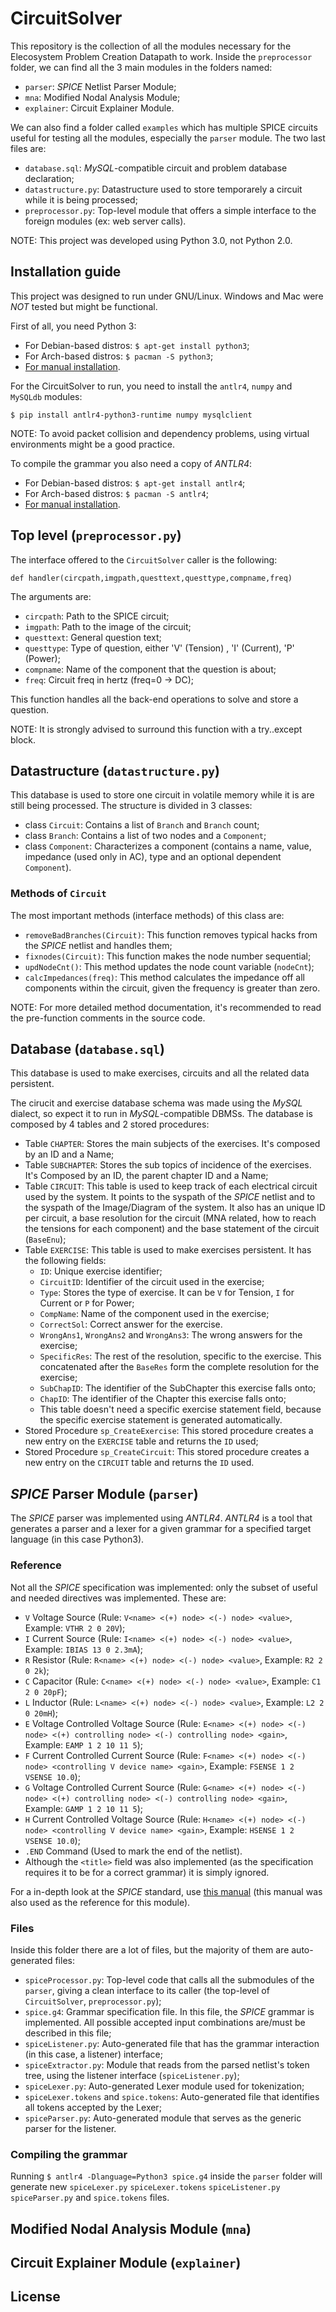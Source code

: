 # CircuitSolver


This repository is the collection of all the modules necessary for the Elecosystem Problem Creation Datapath to work. Inside the `preprocessor` folder, we can find all the 3 main modules in the folders named:
* `parser`: *SPICE* Netlist Parser Module;
* `mna`: Modified Nodal Analysis Module;
* `explainer`: Circuit Explainer Module.                                                                          
                                                                                                                  
We can also find a folder called `examples` which has multiple SPICE circuits useful for testing all the modules, especially the `parser` module.
The two last files are:                                                                                           
* `database.sql`: *MySQL*-compatible circuit and problem database declaration;                                    
* `datastructure.py`: Datastructure used to store temporarely a circuit while it is being processed;              
* `preprocessor.py`: Top-level module that offers a simple interface to the foreign modules (ex: web server calls).
                                                                                                                  
NOTE: This project was developed using Python 3.0, not Python 2.0.                                                                                                          



                                                    
## Installation guide


This project was designed to run under GNU/Linux. Windows and Mac were *NOT* tested but might be functional. 

First of all, you need Python 3:

* For Debian-based distros: `$ apt-get install python3`;
* For Arch-based distros: `$ pacman -S python3`;
* [For manual installation](https://www.python.org/downloads/).

For the CircuitSolver to run, you need to install the `antlr4`, `numpy` and `MySQLdb` modules:

`$ pip install antlr4-python3-runtime numpy mysqlclient`

NOTE: To avoid packet collision and dependency problems, using virtual environments might be a good practice.


To compile the grammar you also need a copy of *ANTLR4*:

* For Debian-based distros: `$ apt-get install antlr4`;
* For Arch-based distros: `$ pacman -S antlr4`;
* [For manual installation](http://www.antlr.org/).


                                                                                                                                                                            
## Top level (`preprocessor.py`)  


The interface offered to the `CircuitSolver` caller is the following:

`def handler(circpath,imgpath,questtext,questtype,compname,freq)`

The arguments are:
* `circpath`: Path to the SPICE circuit;
* `imgpath`: Path to the image of the circuit;
* `questtext`: General question text;
* `questtype`: Type of question, either 'V' (Tension) , 'I' (Current), 'P' (Power);
* `compname`: Name of the component that the question is about;
* `freq`: Circuit freq in hertz (freq=0 -> DC);

This function handles all the back-end operations to solve and store a question.

NOTE: It is strongly advised to surround this function with a try..except block.




## Datastructure (`datastructure.py`)


This database is used to store one circuit in volatile memory while it is are still being processed.
The structure is divided in 3 classes:

* class `Circuit`: Contains a list of `Branch` and `Branch` count;
* class `Branch`: Contains a list of two nodes and a `Component`;
* class `Component`: Characterizes a component (contains a name, value, impedance (used only in AC), type and an optional dependent `Component`).

### Methods of `Circuit`

The most important methods (interface methods) of this class are:
* `removeBadBranches(Circuit)`: This function removes typical hacks from the *SPICE* netlist and handles them; 
*  `fixnodes(Circuit)`: This function makes the node number sequential;
*  `updNodeCnt()`: This method updates the node count variable (`nodeCnt`);
*  `calcImpedances(freq)`: This method calculates the impedance off all components within the circuit, given the frequency is greater than zero.


NOTE: For more detailed method documentation, it's recommended to read the pre-function comments in the source code.




## Database (`database.sql`)


This database is used to make exercises, circuits and all the related data persistent.

The cirucit and exercise database schema was made using the *MySQL* dialect, so expect it to run in *MySQL*-compatible DBMSs.
The database is composed by 4 tables and 2 stored procedures:

* Table `CHAPTER`: Stores the main subjects of the exercises. It's composed by an ID and a Name;
* Table `SUBCHAPTER`: Stores the sub topics of incidence of the  exercises. It's Composed by an ID, the parent chapter ID and a Name;
* Table `CIRCUIT`: This table is used to keep track of each electrical circuit used by the system. It points to the syspath of the *SPICE* netlist and to the syspath of the Image/Diagram of the system. It also has an unique ID per circuit, a base resolution for the circuit (MNA related, how to reach the tensions for each component) and the base statement of the circuit (`BaseEnu`);
* Table `EXERCISE`: This table is used to make exercises persistent. It has the following fields:
	* `ID`: Unique exercise identifier;
	* `CircuitID`: Identifier of the circuit used in the exercise;
	* `Type`: Stores the type of exercise. It can be `V` for Tension, `I` for Current or `P` for Power;
	* `CompName`: Name of the component used in the exercise;
	* `CorrectSol`: Correct answer for the exercise.
	* `WrongAns1`, `WrongAns2` and `WrongAns3`: The wrong answers for the exercise;
	* `SpecificRes`: The rest of the resolution, specific to the exercise. This concatenated after the `BaseRes` form the complete resolution for the exercise;
	* `SubChapID`: The identifier of the SubChapter this exercise falls onto;
	* `ChapID`: The identifier of the Chapter this exercise falls onto;
	* This table doesn't need a specific exercise statement field, because the specific exercise statement is generated automatically.
* Stored Procedure `sp_CreateExercise`: This stored procedure creates a new entry on the `EXERCISE` table and returns the `ID` used;
* Stored Procedure `sp_CreateCircuit`: This stored procedure creates a new entry on the `CIRCUIT` table and returns the `ID` used.




## *SPICE* Parser Module (`parser`)


The *SPICE* parser was implemented using *ANTLR4*. *ANTLR4* is a tool that generates a parser and a lexer for a given grammar for a specified target language (in this case Python3).

### Reference

Not all the *SPICE* specification was implemented: only the subset of useful and needed directives was implemented. These are:
* `V` Voltage Source (Rule: `V<name> <(+) node> <(-) node> <value>`, Example: `VTHR 2 0 20V`);
* `I` Current Source (Rule: `I<name> <(+) node> <(-) node> <value>`, Example: `IBIAS 13 0 2.3mA`);
* `R` Resistor (Rule: `R<name> <(+) node> <(-) node> <value>`, Example: `R2 2 0 2k`);
* `C` Capacitor (Rule: `C<name> <(+) node> <(-) node> <value>`, Example: `C1 2 0 20pF`);
* `L` Inductor (Rule: `L<name> <(+) node> <(-) node> <value>`, Example: `L2 2 0 20mH`);
* `E` Voltage Controlled Voltage Source (Rule: `E<name> <(+) node> <(-) node> <(+) controlling node> <(-) controlling node> <gain>`, Example: `EAMP 1 2 10 11 5`);
* `F` Current Controlled Current Source (Rule: `F<name> <(+) node> <(-) node> <controlling V device name> <gain>`, Example: `FSENSE 1 2 VSENSE 10.0`);
* `G` Voltage Controlled Current Source (Rule: `G<name> <(+) node> <(-) node> <(+) controlling node> <(-) controlling node> <gain>`, Example: `GAMP 1 2 10 11 5`);
* `H` Current Controlled Voltage Source (Rule: `H<name> <(+) node> <(-) node> <controlling V device name> <gain>`, Example: `HSENSE 1 2 VSENSE 10.0`);
* `.END` Command (Used to mark the end of the netlist).
* Although the `<title>` field was also implemented (as the specification requires it to be for a correct grammar) it is simply ignored.

For a in-depth look at the *SPICE* standard, use [this manual](https://www.seas.upenn.edu/~jan/spice/PSpice_ReferenceguideOrCAD.pdf) (this manual was also used as the reference for this module).

### Files


Inside this folder there are a lot of files, but the majority of them are auto-generated files:
* `spiceProcessor.py`: Top-level code that calls all the submodules of the `parser`, giving a clean interface to its caller (the top-level of `CircuitSolver`, `preprocessor.py`);
* `spice.g4`: Grammar specification file. In this file, the *SPICE* grammar is implemented. All possible accepted input combinations are/must be described in this file;
* `spiceListener.py`: Auto-generated file that has the grammar interaction (in this case, a listener) interface;
* `spiceExtractor.py`: Module that reads from the parsed netlist's token tree, using the listener interface (`spiceListener.py`);
* `spiceLexer.py`: Auto-generated Lexer module used for tokenization; 
* `spiceLexer.tokens` and `spice.tokens`: Auto-generated file that identifies all tokens accepted by the Lexer;
* `spiceParser.py`: Auto-generated module that serves as the generic parser for the listener.


### Compiling the grammar

Running `$ antlr4 -Dlanguage=Python3 spice.g4` inside the `parser` folder will generate new `spiceLexer.py` `spiceLexer.tokens` `spiceListener.py` `spiceParser.py` and `spice.tokens` files.




## Modified Nodal Analysis Module (`mna`)



## Circuit Explainer Module (`explainer`)



## License



